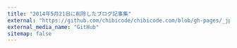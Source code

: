 ```yaml
---
title: "2014年5月21日に削除したブログ記事集"
external: "https://github.com/chibicode/chibicode.com/blob/gh-pages/_jp-deleted-articles/README.md"
external_media_name: "GitHub"
sitemap: false
---
```

